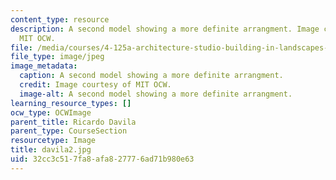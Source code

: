 ```yaml
---
content_type: resource
description: A second model showing a more definite arrangment. Image courtesy of
  MIT OCW.
file: /media/courses/4-125a-architecture-studio-building-in-landscapes-fall-2005/32cc3c517fa8afa827776ad71b980e63_davila2.jpg
file_type: image/jpeg
image_metadata:
  caption: A second model showing a more definite arrangment.
  credit: Image courtesy of MIT OCW.
  image-alt: A second model showing a more definite arrangment.
learning_resource_types: []
ocw_type: OCWImage
parent_title: Ricardo Davila
parent_type: CourseSection
resourcetype: Image
title: davila2.jpg
uid: 32cc3c51-7fa8-afa8-2777-6ad71b980e63
---
```

